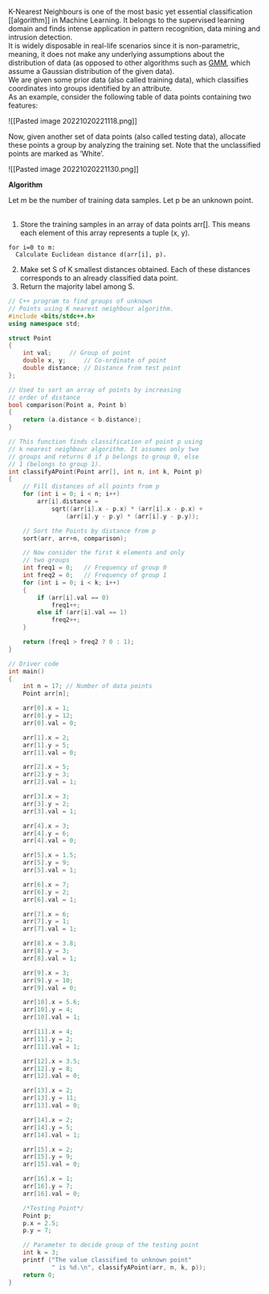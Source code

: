 K-Nearest Neighbours is one of the most basic yet essential classification [[algorithm]] in Machine Learning. It belongs to the supervised learning domain and finds intense application in pattern recognition, data mining and intrusion detection.  
It is widely disposable in real-life scenarios since it is non-parametric, meaning, it does not make any underlying assumptions about the distribution of data (as opposed to other algorithms such as [GMM](https://en.wikipedia.org/wiki/Mixture_model), which assume a Gaussian distribution of the given data).  
We are given some prior data (also called training data), which classifies coordinates into groups identified by an attribute.  
As an example, consider the following table of data points containing two features:

![[Pasted image 20221020221118.png]]

Now, given another set of data points (also called testing data), allocate these points a group by analyzing the training set. Note that the unclassified points are marked as ‘White’.

![[Pasted image 20221020221130.png]]

**Algorithm**

Let m be the number of training data samples. Let p be an unknown point.   
 

1.  Store the training samples in an array of data points arr[]. This means each element of this array represents a tuple (x, y).

```
for i=0 to m:
  Calculate Euclidean distance d(arr[i], p).
```

2.  Make set S of K smallest distances obtained. Each of these distances corresponds to an already classified data point.
3.  Return the majority label among S.


```cpp
// C++ program to find groups of unknown
// Points using K nearest neighbour algorithm.
#include <bits/stdc++.h>
using namespace std;

struct Point
{
	int val;	 // Group of point
	double x, y;	 // Co-ordinate of point
	double distance; // Distance from test point
};

// Used to sort an array of points by increasing
// order of distance
bool comparison(Point a, Point b)
{
	return (a.distance < b.distance);
}

// This function finds classification of point p using
// k nearest neighbour algorithm. It assumes only two
// groups and returns 0 if p belongs to group 0, else
// 1 (belongs to group 1).
int classifyAPoint(Point arr[], int n, int k, Point p)
{
	// Fill distances of all points from p
	for (int i = 0; i < n; i++)
		arr[i].distance =
			sqrt((arr[i].x - p.x) * (arr[i].x - p.x) +
				(arr[i].y - p.y) * (arr[i].y - p.y));

	// Sort the Points by distance from p
	sort(arr, arr+n, comparison);

	// Now consider the first k elements and only
	// two groups
	int freq1 = 0;	 // Frequency of group 0
	int freq2 = 0;	 // Frequency of group 1
	for (int i = 0; i < k; i++)
	{
		if (arr[i].val == 0)
			freq1++;
		else if (arr[i].val == 1)
			freq2++;
	}

	return (freq1 > freq2 ? 0 : 1);
}

// Driver code
int main()
{
	int n = 17; // Number of data points
	Point arr[n];

	arr[0].x = 1;
	arr[0].y = 12;
	arr[0].val = 0;

	arr[1].x = 2;
	arr[1].y = 5;
	arr[1].val = 0;

	arr[2].x = 5;
	arr[2].y = 3;
	arr[2].val = 1;

	arr[3].x = 3;
	arr[3].y = 2;
	arr[3].val = 1;

	arr[4].x = 3;
	arr[4].y = 6;
	arr[4].val = 0;

	arr[5].x = 1.5;
	arr[5].y = 9;
	arr[5].val = 1;

	arr[6].x = 7;
	arr[6].y = 2;
	arr[6].val = 1;

	arr[7].x = 6;
	arr[7].y = 1;
	arr[7].val = 1;

	arr[8].x = 3.8;
	arr[8].y = 3;
	arr[8].val = 1;

	arr[9].x = 3;
	arr[9].y = 10;
	arr[9].val = 0;

	arr[10].x = 5.6;
	arr[10].y = 4;
	arr[10].val = 1;

	arr[11].x = 4;
	arr[11].y = 2;
	arr[11].val = 1;

	arr[12].x = 3.5;
	arr[12].y = 8;
	arr[12].val = 0;

	arr[13].x = 2;
	arr[13].y = 11;
	arr[13].val = 0;

	arr[14].x = 2;
	arr[14].y = 5;
	arr[14].val = 1;

	arr[15].x = 2;
	arr[15].y = 9;
	arr[15].val = 0;

	arr[16].x = 1;
	arr[16].y = 7;
	arr[16].val = 0;

	/*Testing Point*/
	Point p;
	p.x = 2.5;
	p.y = 7;

	// Parameter to decide group of the testing point
	int k = 3;
	printf ("The value classified to unknown point"
			" is %d.\n", classifyAPoint(arr, n, k, p));
	return 0;
}

```

